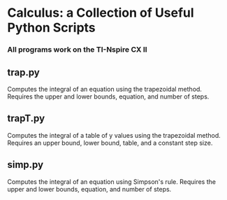 # Calculus: a Collection of Useful Python Scripts
### All programs work on the TI-Nspire CX II
## trap.py 
Computes the integral of an equation using the trapezoidal method. Requires the upper and lower bounds, equation, and number of steps. 
## trapT.py
Computes the integral of a table of y values using the trapezoidal method. Requires an upper bound, lower bound, table, and a constant step size. 
## simp.py
Computes the integral of an equation using Simpson's rule. Requires the upper and lower bounds, equation, and number of steps.  